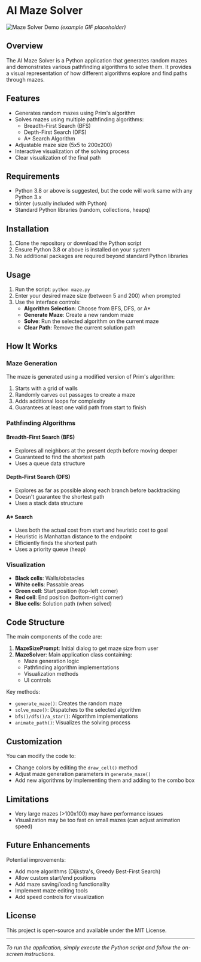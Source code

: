 # AI Maze Solver

![Maze Solver Demo](demo.gif) *(example GIF placeholder)*

## Overview
The AI Maze Solver is a Python application that generates random mazes and demonstrates various pathfinding algorithms to solve them. It provides a visual representation of how different algorithms explore and find paths through mazes.

## Features
- Generates random mazes using Prim's algorithm
- Solves mazes using multiple pathfinding algorithms:
  - Breadth-First Search (BFS)
  - Depth-First Search (DFS)
  - A* Search Algorithm
- Adjustable maze size (5x5 to 200x200)
- Interactive visualization of the solving process
- Clear visualization of the final path

## Requirements
- Python 3.8 or above is suggested, but the code will work same with any Python 3.x
- tkinter (usually included with Python)
- Standard Python libraries (random, collections, heapq)

## Installation
1. Clone the repository or download the Python script
2. Ensure Python 3.8 or above is installed on your system
3. No additional packages are required beyond standard Python libraries

## Usage
1. Run the script: `python maze.py`
2. Enter your desired maze size (between 5 and 200) when prompted
3. Use the interface controls:
   - **Algorithm Selection**: Choose from BFS, DFS, or A*
   - **Generate Maze**: Create a new random maze
   - **Solve**: Run the selected algorithm on the current maze
   - **Clear Path**: Remove the current solution path

## How It Works

### Maze Generation
The maze is generated using a modified version of Prim's algorithm:
1. Starts with a grid of walls
2. Randomly carves out passages to create a maze
3. Adds additional loops for complexity
4. Guarantees at least one valid path from start to finish

### Pathfinding Algorithms

#### Breadth-First Search (BFS)
- Explores all neighbors at the present depth before moving deeper
- Guaranteed to find the shortest path
- Uses a queue data structure

#### Depth-First Search (DFS)
- Explores as far as possible along each branch before backtracking
- Doesn't guarantee the shortest path
- Uses a stack data structure

#### A* Search
- Uses both the actual cost from start and heuristic cost to goal
- Heuristic is Manhattan distance to the endpoint
- Efficiently finds the shortest path
- Uses a priority queue (heap)

### Visualization
- **Black cells**: Walls/obstacles
- **White cells**: Passable areas
- **Green cell**: Start position (top-left corner)
- **Red cell**: End position (bottom-right corner)
- **Blue cells**: Solution path (when solved)

## Code Structure
The main components of the code are:

1. **MazeSizePrompt**: Initial dialog to get maze size from user
2. **MazeSolver**: Main application class containing:
   - Maze generation logic
   - Pathfinding algorithm implementations
   - Visualization methods
   - UI controls

Key methods:
- `generate_maze()`: Creates the random maze
- `solve_maze()`: Dispatches to the selected algorithm
- `bfs()/dfs()/a_star()`: Algorithm implementations
- `animate_path()`: Visualizes the solving process

## Customization
You can modify the code to:
- Change colors by editing the `draw_cell()` method
- Adjust maze generation parameters in `generate_maze()`
- Add new algorithms by implementing them and adding to the combo box

## Limitations
- Very large mazes (>100x100) may have performance issues
- Visualization may be too fast on small mazes (can adjust animation speed)

## Future Enhancements
Potential improvements:
- Add more algorithms (Dijkstra's, Greedy Best-First Search)
- Allow custom start/end positions
- Add maze saving/loading functionality
- Implement maze editing tools
- Add speed controls for visualization

## License
This project is open-source and available under the MIT License.

---

*To run the application, simply execute the Python script and follow the on-screen instructions.*
